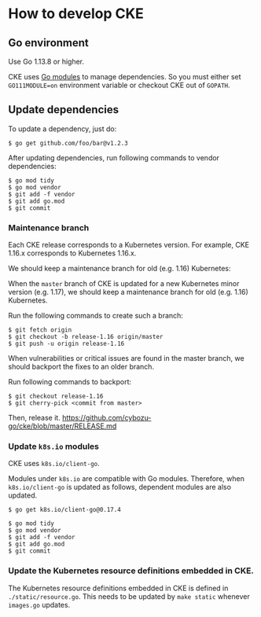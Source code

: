 How to develop CKE
==================

## Go environment

Use Go 1.13.8 or higher.

CKE uses [Go modules](https://github.com/golang/go/wiki/Modules) to manage dependencies.
So you must either set `GO111MODULE=on` environment variable or checkout CKE out of `GOPATH`.

## Update dependencies

To update a dependency, just do:

```console
$ go get github.com/foo/bar@v1.2.3
```

After updating dependencies, run following commands to vendor dependencies:

```console
$ go mod tidy
$ go mod vendor
$ git add -f vendor
$ git add go.mod
$ git commit
```

### Maintenance branch

Each CKE release corresponds to a Kubernetes version.
For example, CKE 1.16.x corresponds to Kubernetes 1.16.x.

We should keep a maintenance branch for old (e.g. 1.16) Kubernetes:

When the `master` branch of CKE is updated for a new Kubernetes minor version (e.g. 1.17),
we should keep a maintenance branch for old (e.g. 1.16) Kubernetes.

Run the following commands to create such a branch:

```console
$ git fetch origin
$ git checkout -b release-1.16 origin/master
$ git push -u origin release-1.16
```

When vulnerabilities or critical issues are found in the master branch, 
we should backport the fixes to an older branch.

Run following commands to backport:

```
$ git checkout release-1.16
$ git cherry-pick <commit from master>
```

Then, release it. 
https://github.com/cybozu-go/cke/blob/master/RELEASE.md

### Update `k8s.io` modules

CKE uses `k8s.io/client-go`.

Modules under `k8s.io` are compatible with Go modules.
Therefore, when `k8s.io/client-go` is updated as follows, dependent modules are also updated.

```console
$ go get k8s.io/client-go@0.17.4

$ go mod tidy
$ go mod vendor
$ git add -f vendor
$ git add go.mod
$ git commit
```

### Update the Kubernetes resource definitions embedded in CKE.

The Kubernetes resource definitions embedded in CKE is defined in `./static/resource.go`.
This needs to be updated by `make static` whenever `images.go` updates.
